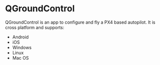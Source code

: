 # QGroundControl

QGroundControl is an app to configure and fly a PX4 based autopilot. It is cross platform and supports:

  * Android
  * iOS
  * Windows
  * Linux
  * Mac OS


